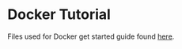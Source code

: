 # Docker Tutorial

Files used for Docker get started guide found [here](https://docs.docker.com/get-started/).

